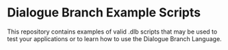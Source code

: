 # Dialogue Branch Example Scripts
This repository contains examples of valid .dlb scripts that may be used to test your applications or to learn how to use the Dialogue Branch Language.
